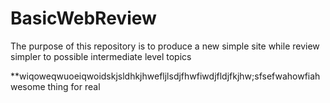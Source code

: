 # BasicWebReview
The purpose of this repository is to produce a new simple site while review simpler to possible intermediate level topics

**wiqoweqwuoeiqwoidskjsldhkjhwefljlsdjfhwfiwdjfldjfkjhw;sfsefwahowfiahwesome thing for real












